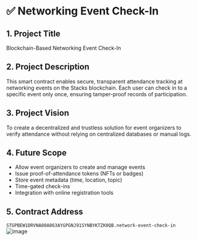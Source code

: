 # ✅ Networking Event Check-In

## 1. Project Title

Blockchain-Based Networking Event Check-In

## 2. Project Description

This smart contract enables secure, transparent attendance tracking at networking events on the Stacks blockchain. Each user can check in to a specific event only once, ensuring tamper-proof records of participation.

## 3. Project Vision

To create a decentralized and trustless solution for event organizers to verify attendance without relying on centralized databases or manual logs.

## 4. Future Scope

- Allow event organizers to create and manage events
- Issue proof-of-attendance tokens (NFTs or badges)
- Store event metadata (time, location, topic)
- Time-gated check-ins
- Integration with online registration tools

## 5. Contract Address
`STGPBEW1DRVNA80A863AYGPGNJ91SYNBYKTZK0QB.network-event-check-in`
![image](https://github.com/user-attachments/assets/8e26580f-acbf-4a30-84e4-5eb116e33577)
